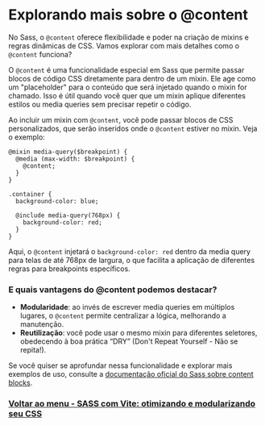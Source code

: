 # Explorando mais sobre o @content

No Sass, o `@content` oferece flexibilidade e poder na criação de mixins e regras dinâmicas de CSS. Vamos explorar com mais detalhes como o `@content` funciona?

O `@content` é uma funcionalidade especial em Sass que permite passar blocos de código CSS diretamente para dentro de um mixin. Ele age como um "placeholder" para o conteúdo que será injetado quando o mixin for chamado. Isso é útil quando você quer que um mixin aplique diferentes estilos ou media queries sem precisar repetir o código.

Ao incluir um mixin com `@content`, você pode passar blocos de CSS personalizados, que serão inseridos onde o `@content` estiver no mixin. Veja o exemplo:

```
@mixin media-query($breakpoint) {
  @media (max-width: $breakpoint) {
    @content;
  }
}

.container {
  background-color: blue;

  @include media-query(768px) {
    background-color: red;
  }
}
```

Aqui, o `@content` injetará o `background-color: red` dentro da media query para telas de até 768px de largura, o que facilita a aplicação de diferentes regras para breakpoints específicos.

### E quais vantagens do @content podemos destacar?

- **Modularidade**: ao invés de escrever media queries em múltiplos lugares, o `@content` permite centralizar a lógica, melhorando a manutenção.
- **Reutilização**: você pode usar o mesmo mixin para diferentes seletores, obedecendo à boa prática “DRY” (Don't Repeat Yourself - Não se repita!).

Se você quiser se aprofundar nessa funcionalidade e explorar mais exemplos de uso, consulte a [documentação oficial do Sass sobre content blocks](https://sass-lang.com/documentation/at-rules/mixin/#content-blocks).

### [Voltar ao menu - SASS com Vite: otimizando e modularizando seu CSS](../menu.md)